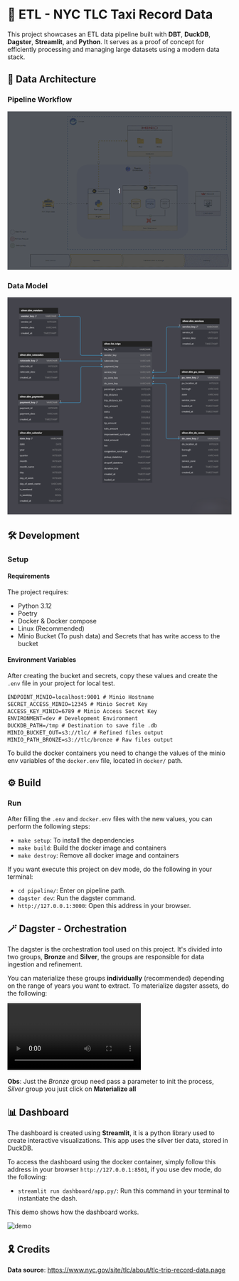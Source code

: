 # 🚕 ETL - NYC TLC Taxi Record Data

This project showcases an ETL data pipeline built with **DBT**, **DuckDB**, **Dagster**, **Streamlit**, and **Python**. It serves as a proof of concept for efficiently processing and managing large datasets using a modern data stack.

## 📝 Data Architecture

### Pipeline Workflow

![image](./docs/video/dataflow.gif)

### Data Model

![image](./docs/img/data_model.png)

## 🛠️ Development

### Setup

#### Requirements

The project requires:

* Python 3.12
* Poetry
* Docker & Docker compose
* Linux (Recommended)
* Minio Bucket (To push data) and Secrets that has write access to the bucket

#### Environment Variables

After creating the bucket and secrets, copy these values ​​and create the ```.env``` file in your project for local test.

```shell
ENDPOINT_MINIO=localhost:9001 # Minio Hostname
SECRET_ACCESS_MINIO=12345 # Minio Secret Key
ACCESS_KEY_MINIO=6789 # Minio Access Secret Key
ENVIRONMENT=dev # Development Environment
DUCKDB_PATH=/tmp # Destination to save file .db
MINIO_BUCKET_OUT=s3://tlc/ # Refined files output
MINIO_PATH_BRONZE=s3://tlc/bronze # Raw files output
```

To build the docker containers you need to change the values ​​of the minio env variables of the ```docker.env``` file, located in ```docker/``` path.

## ⚙️ Build

### Run

After filling the ```.env``` and ```docker.env``` files with the new values, you can perform the following steps:

* ```make setup```: To install the dependencies
* ```make build```: Build the docker image and containers
* ```make destroy```: Remove all docker image and containers

If you want execute this project on dev mode, do the following in your terminal:

* ```cd pipeline/```: Enter on pipeline path.
* ```dagster dev```: Run the dagster command.
* ```http://127.0.0.1:3000```: Open this address in your browser.

## 🪄 Dagster - Orchestration

The dagster is the orchestration tool used on this project. It's divided into two groups, **Bronze** and **Silver**, the groups are responsible for data ingestion and refinement.

You can materialize these groups **individually** (recommended) depending on the range of years you want to extract. To materialize dagster assets, do the following:

<video src="./docs/video/demo_dagster.mp4"  controls></video>

**Obs**: Just the *Bronze* group need pass a parameter to init the process, *Silver* group you just click on **Materialize all**

## 📊 Dashboard

The dashboard is created using **Streamlit**, it is a python library used to create interactive visualizations. This app uses the silver tier data, stored in DuckDB.

To access the dashboard using the docker container, simply follow this address in your browser ```http://127.0.0.1:8501```, if you use dev mode, do the following:

* ```streamlit run dashboard/app.py/```: Run this command in your terminal to instantiate the dash.

This demo shows how the dashboard works.

![demo](./docs/video/dash_demo.gif)

## 🎗️ Credits

**Data source**: <https://www.nyc.gov/site/tlc/about/tlc-trip-record-data.page>
